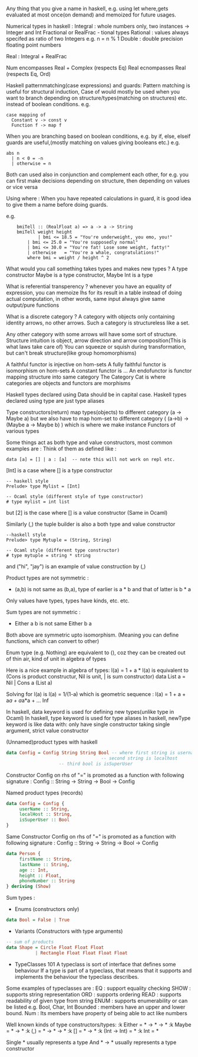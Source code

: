 

Any thing that you give a name in haskell,
e.g. using let where,gets evaluated at most once(on demand)
and memoized for future usages.

Numerical types in haskell :
Integral : whole numbers only, two instances -> Integer and Int
Fractional or RealFrac - tional types
  Rational : values always specifed as ratio of two Integers e.g. n = n % 1
  Double   : double precision floating point numbers

Real : Integral + RealFrac

Num encompasses Real + Complex (respects Eq)
Real ecnompasses Real (respects Eq, Ord)


Haskell patternmatching(case expressions) and guards:
Pattern matching is useful for structural induction,
Case of would mostly be used when you want to branch depending
on structure/types(matching on structures)
etc. instead of boolean conditions.
e.g.

```
case mapping of
  Constant v -> const v
  Function f -> map f
```

When you are branching based on boolean conditions, e.g. by if, else, elseif
guards are useful,(mostly matching on values giving booleans etc.) e.g.

```
abs n
  | n < 0 = -n
  | otherwise = n
```

Both can used also in conjunction and complement each other,
for e.g. you can first make decisions depending on structure,
then depending on values or vice versa

Using where :
When you have repeated calculations in guard, it is good idea to
give them a name before doing guards.

e.g.
```
    bmiTell :: (RealFloat a) => a -> a -> String
    bmiTell weight height
    	    | bmi <= 18.5 = "You're underweight, you emo, you!"
	    | bmi <= 25.0 = "You're supposedly normal"
	    | bmi <= 30.0 = "You're fat! Lose some weight, fatty!"
	    | otherwise   = "You're a whale, congratulations!"
	    where bmi = weight / height ^ 2
```

What would you call something takes types and makes new types ?
A type constructor
Maybe is a type constructor, Maybe Int is a type

What is referential transperency ?
whenever you have an equality of expression,
you can memoize lhs for its result in a table instead of doing actual computation,
in other words, same input always give same output/pure functions


What is a discrete category ?
A category with objects only containing identity arrows, no other arrows.
Such a category is structureless like a set.

Any other category with some arrows will have some sort of structure.
Structure intuition is object, arrow direction and arrow composition(This is what laws take care of)
You can squeeze or squish during transformation, but can't break structure(like group homomorphisms)

A faithful functor is injective on hom-sets
A fully faithful functor is isomorphism on hom-sets
A constant functor is ...
An endofunctor is functor mapping structure into same category
The Category Cat is where categories are objects and functors are morphisms

Haskell types declared using Data should be in capital case.
Haskell types declared using type are just type aliases

Type constructors(return) map types(objects) to different category (a -> Maybe a)
but we also have to map hom-set to different category ( (a->b) -> (Maybe a -> Maybe b) )
which is where we make instance Functors of various types

Some things act as both type and value constructors,
most common examples are :
Think of them as defined like :
```
data [a] = [] | a : [a]  -- note this will not work on repl etc.
```
[Int] is a case where [] is a type constructor
```
-- haskell style
Prelude> type Mylist = [Int]

-- Ocaml style (different style of type constructor)
# type mylist = int list
```
but [2] is the case where [] is a value constructor (Same in Ocaml)

Similarly (,) the tuple builder is also a both type and value constructor
```
--haskell style
Prelude> type Mytuple = (String, String)

-- Ocaml style (different type constructor)
# type mytuple = string * string
```
and ("hi", "jay") is an example of value construction by (,)

Product types are not symmetric :
* (a,b) is not same as (b,a), type of earlier is a * b and that of latter is b * a

Only values have types,
types have kinds,
etc. etc.

Sum types are not symmetric :
* Either a b is not same Either b a

Both above are symmetric upto isomorphism.
(Meaning you can define functions, which can convert to other)

Enum type (e.g. Nothing) are equivalent to (), coz they can be created out of thin air,
kind of unit in algebra of types

Here is a nice example in algebra of types:
l(a) = 1 + a * l(a)
is equivalent to (Cons is product constructur, Nil is unit, | is sum constructor)
data List a = Nil | Cons a (List a)

Solving for l(a) is
l(a) = 1/(1-a)
which is geometric sequence :
l(a) = 1 + a + a*a + a*a*a + ... Inf

In haskell, data keyword is used for defining new types(unlike type in Ocaml)
In haskell, type keyword is used for type aliases
In haskell, newType keyword is like data with:
   only have single constructor taking single argument, strict value constructor


(Unnamed)product types with haskell
```haskell
data Config = Config String String Bool -- where first string is username,
     	      	     	    	   	-- second string is localhost
					-- third bool is isSuperUser
```

Constructor Config on rhs of "=" is promoted as a function with following
signature :
Config :: String -> String -> Bool -> Config

Named product types (records)
```haskell
data Config = Config {
     userName :: String,
     localHost :: String,
     isSuperUser :: Bool
}
```


Same Constructor Config on rhs of "=" is promoted as a function with following
signature :
Config :: String -> String -> Bool -> Config

```haskell
data Person {
     firstName :: String,
     lastName :: String,
     age :: Int,
     height :: Float,
     phoneNumber :: String
} deriving (Show)
```


Sum types :
* Enums (constructors only)
```haskell
data Bool = False | True
```

* Variants (Constructors with type arguments)
```haskell
-- sum of products
data Shape = Circle Float Float Float
     	   | Rectangle Float Float Float Float
```

* TypeClasses 101
A typeclass is sort of interface that defines some behaviour
If a type is part of a typeclass, that means that it
supports and implements the behaviour the typeclass describes.

Some examples of typeclasses are :
EQ : support equality checking
SHOW : supports string representation
ORD : supports ordering
READ : supports readability of given type from string
ENUM : supports enumerability or can be listed e.g. Bool, Char, Int
Bounded : members have an upper and lower bound.
Num : Its members have property of being able to act like numbers


Well known kinds of type constructors/types:
:k Either = * -> * -> *
:k Maybe = * -> *
:k (,) = * -> * -> *
:k [] = * -> *
:k (Int -> Int) = *
:k Int = *

Single * usually represents a type
And * -> * usually represents a type constructor
